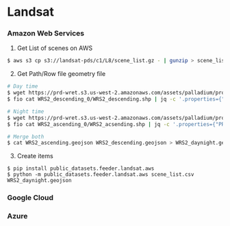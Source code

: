 
# Landsat

### Amazon Web Services

1. Get List of scenes on AWS

```bash
$ aws s3 cp s3://landsat-pds/c1/L8/scene_list.gz - | gunzip > scene_list.csv
```

2. Get Path/Row file geometry file

```bash
# Day time
$ wget https://prd-wret.s3.us-west-2.amazonaws.com/assets/palladium/production/s3fs-public/atoms/files/WRS2_descending_0.zip
$ fio cat WRS2_descending_0/WRS2_descending.shp | jq -c '.properties={"PR": .properties.PR, "PATH": .properties.PATH, "ROW": .properties.ROW, "PERIOD": "DAY"}' > WRS2_descending.geojson

# Night time
$ wget https://prd-wret.s3.us-west-2.amazonaws.com/assets/palladium/production/s3fs-public/atoms/files/WRS2_ascending_0.zip
$ fio cat WRS2_ascending_0/WRS2_acsending.shp | jq -c '.properties={"PR": .properties.PR, "PATH": .properties.PATH, "ROW": .properties.ROW, "PERIOD": "NIGHT"}' > WRS2_ascending.geojson

# Merge both
$ cat WRS2_ascending.geojson WRS2_descending.geojson > WRS2_daynight.geojson
```


3. Create items

```
$ pip install public_datasets.feeder.landsat.aws
$ python -m public_datasets.feeder.landsat.aws scene_list.csv WRS2_daynight.geojson
```

### Google Cloud


### Azure
